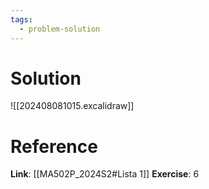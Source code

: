 ```yaml
---
tags:
  - problem-solution
---
```

# Solution
![[202408081015.excalidraw]]

# Reference
**Link**: [[MA502P_2024S2#Lista 1]]
**Exercise**: 6